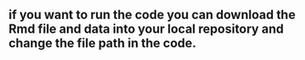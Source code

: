 ## if you want to run the code you can download the Rmd file and data into your local repository and change the file path in the code.
